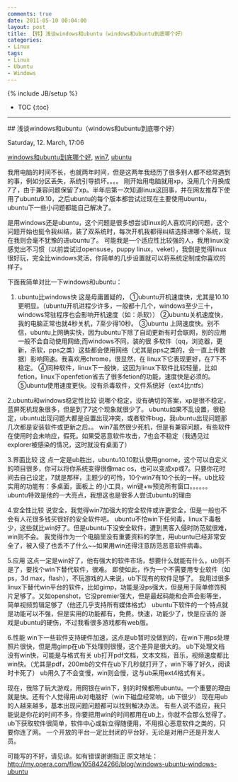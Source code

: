 ```yaml
---
comments: true
date: 2011-05-10 00:04:00
layout: post
title: 【转】浅谈windows和ubuntu（windows和ubuntu到底哪个好）
categories:
- Linux
tags:
- Linux
- Ubuntu
- Windows
---
```


{% include JB/setup %}
* TOC
{:toc}
<hr/>
## 浅谈windows和ubuntu（windows和ubuntu到底哪个好）





Saturday, 12. March, 17:06





[windows和ubuntu到底哪个好](http://my.opera.com/flow1058424266/blog/index.dml/tag/windows%E5%92%8Cubuntu%E5%88%B0%E5%BA%95%E5%93%AA%E4%B8%AA%E5%A5%BD), [win7](http://my.opera.com/flow1058424266/blog/index.dml/tag/win7), [ubuntu](http://my.opera.com/flow1058424266/blog/index.dml/tag/ubuntu)





我用电脑的时间不长，也就两年时间，但是这两年我经历了很多别人都不经常遇到的事，例如分区丢失，系统引导损坏。。。。
刚开始用电脑就用xp，没用几个月换成7了，由于兼容问题保留了xp。半年后第一次知道linux这回事，并在网友推荐下使用了ubuntu9.10，之后ubuntu的每个版本都尝试过现在主要使用ubuntu，ubuntu下一些小问题都能自己解决了。

是用windows还是ubuntu，这个问题是很多想尝试linux的人喜欢问的问题，这个问题开始也挺令我纠结，装了双系统时，每次开机我都得纠结选择进哪个系统，现在我则会毫不犹豫的进ubuntu了。
可能我是一个适应性比较强的人，我用linux没感觉出不习惯（以前尝试过opensuse，puppy linux，veket），我倒是觉得linux很好玩，完全比windows灵活，你简单的几步设置就可以将系统定制成你喜欢的样子。

下面我简单对比一下windows和ubuntu：

1. ubuntu比windows快
这是毋庸置疑的，
①ubuntu开机速度快，尤其是10.10更明显。（ubuntu开机进程少许多，一般都十几个，windows至少三十，windows常驻程序也会影响开机速度（如：杀软））
②ubuntu关机速度快，我的电脑正常也就4秒关机，7至少得10秒。
③ubuntu
上网速度快。别不信，ubuntu上网确实快，因为ubuntu下除了自动更新有时会联网，别的应用一般不会自动使用网络;而windows不同，装的很
多软件（qq，浏览器，更新，杀软，pps之类）这些都会使用网络（尤其是pps之类的，会一直上传数据）影响网速。我喜欢用chrome，很显然，在
linux下它表现更好，在7下不稳定。
④同种软件，linux下一般快，这因为linux下软件比较轻量，比如fetion，linux下openfetion省去了很多fetion的功能，速度快是必须的。
⑤ubuntu使用速度更快。没有杀毒软件，文件系统好（ext4比ntfs）

2.ubuntu和windows稳定性比较
说哪个稳定，没有确切的答案，xp是很不稳定，蓝屏死机现象很多，但是到了7这个现象就很少了。
ubuntu如果不乱设置，很稳定，ubuntu出现问题大都是设置出现冲突，或者软件bug，我ubuntu出现问题那几次都是安装软件或更新之后。。
win7虽然很少死机，但是有兼容问题，有些软件在使用时会未响应，假死。如果受恶意软件攻击，7也会不稳定（我遇见过explorer被感染的情况，这时就没有桌面了）

3.界面比较
这
点一定是ub胜出，ubuntu10.10默认使用gnome，这个可以自定义的项目很多，你可以将你系统变得很像mac
os，也可以变成xp或7。只要你花时间去自己设定，7就是那样，主题少的可怜，10个win7有10个长的一样。ub比较实用的功能有：多桌面，面板上
的小工具，win键+w预览所有窗口。。。。。。
ubuntu特效是他的一大亮点，我想这也是很多人尝试ubuntu的理由

4.安全性比较
说安全，我觉得win7加强大的安全软件或许更安全，但是一般也不会有人花很多钱买很好的安全软件吧。
ubuntu不怕win下任何毒，linux下毒极少，这些就比win好了。但是ubuntu下没安全软件，遭到黑客入侵时防范就很难，win则不会。
我觉得作为一个电脑里没有重要资料的学生，用ubuntu已经非常安全了，被入侵了也丢不了什么~~如果用win还得注意防范恶意软件病毒。

5.应用
这点一定是win好了，他有强大的软件市场，想要什么就能有什么，ub则不是了，要找个win下替代软件，很难。
即使如此，作为一个不需要用专业软件（如ps，3d max，flash），不玩游戏的人来说，ub下现有的软件足够了。
我用过很多linux下替代win平台的软件，比如gimp，功能是没ps强大，但是用于简单修饰照片足够了。又如openshot，它没premier强大，但是最起码能和会声会影等坐，简单视频剪辑足够了（他还几乎支持所有媒体格式）
ubuntu下软件的一个特点就是功能可以不强，但是实用的功能都有，免费。快速，功能少了，快是应该的
游戏是ubuntu的硬伤，不过我看很多游戏都有web版。

6.性能
win下一些软件支持硬件加速，这点是ub暂时没做到的，在win下用ps处理照片很快，但是用gimp在ub下处理则很慢，这个差异是很大的。
ub下处理文档没有win快，可能是与格式有关
ub打开pdf文档，文本文档，音乐，视频速度都比win快。（尤其是pdf，200mb的文件在ub下几秒就打开了，win下等了好久，阅读时卡死了）
ub用久了不会变慢，win则会慢，这与ub采用ext4格式有关。

现在，我除了玩大游戏，用网银在win下，别的时候都用ubuntu。一个重要的理由就是快。还有个人觉得用ub对电脑好（win下磁盘经常响，ub下很少）
现在用ub的人越来越多，基本出现问题问题都可以找到解决办法。
有些人说不适应，我只能说是你花的时间不多，你要把用win的时间都用在ub上，你就不会那么觉得了。
ub下获取软件很简单，软件中心或新立得随便用，不用担心恶意软件之类的，只要你连了网。
一个开放的平台一定比封闭的平台好，无论是对用户还是开发人员。

可能写的不好，请见谅。如有错误谢谢指正
原文地址：http://my.opera.com/flow1058424266/blog/windows-ubuntu-windows-ubuntu
